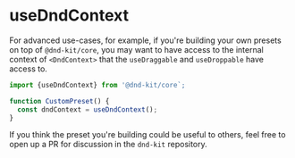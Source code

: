 # useDndContext

For advanced use-cases, for example, if you're building your own presets on top of `@dnd-kit/core`, you may want to have access to the internal context of `<DndContext>` that the `useDraggable` and `useDroppable` have access to.

```jsx
import {useDndContext} from '@dnd-kit/core`;

function CustomPreset() {
  const dndContext = useDndContext();
}
```

If you think the preset you're building could be useful to others, feel free to open up a PR for discussion in the `dnd-kit` repository.



